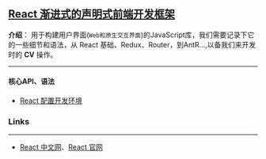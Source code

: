 ## [React 渐进式的声明式前端开发框架](#)
**介绍**： 用于构建用户界面(`Web和原生交互界面`)的JavaScript库，我们需要记录下它的一些细节和语法，从 React
基础、Redux、Router，到AntR...,以备我们来开发时的 **CV** 操作。

---
#### 核心API、语法
- [React 配置开发环境](#)












### Links

----
- [React 中文网](https://zh-hans.react.dev/learn)、[React 官网](https://react.dev/)